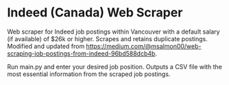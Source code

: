 # Indeed (Canada) Web Scraper

Web scraper for Indeed job postings within Vancouver with a default salary (if available) of $26k or higher.
Scrapes and retains duplicate postings.
Modified and updated from https://medium.com/@msalmon00/web-scraping-job-postings-from-indeed-96bd588dcb4b.

Run main.py and enter your desired job position.
Outputs a CSV file with the most essential information from the scraped job postings.
